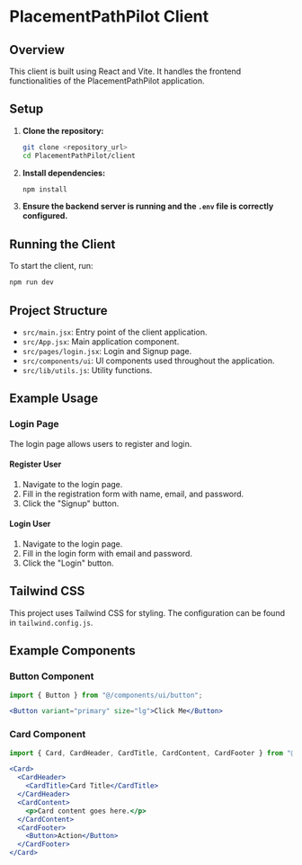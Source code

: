 # PlacementPathPilot Client

## Overview

This client is built using React and Vite. It handles the frontend functionalities of the PlacementPathPilot application.

## Setup

1. **Clone the repository:**
    ```bash
    git clone <repository_url>
    cd PlacementPathPilot/client
    ```

2. **Install dependencies:**
    ```bash
    npm install
    ```

3. **Ensure the backend server is running and the `.env` file is correctly configured.**

## Running the Client

To start the client, run:
```bash
npm run dev
```

## Project Structure

- `src/main.jsx`: Entry point of the client application.
- `src/App.jsx`: Main application component.
- `src/pages/login.jsx`: Login and Signup page.
- `src/components/ui`: UI components used throughout the application.
- `src/lib/utils.js`: Utility functions.

## Example Usage

### Login Page

The login page allows users to register and login.

#### Register User

1. Navigate to the login page.
2. Fill in the registration form with name, email, and password.
3. Click the "Signup" button.

#### Login User

1. Navigate to the login page.
2. Fill in the login form with email and password.
3. Click the "Login" button.

## Tailwind CSS

This project uses Tailwind CSS for styling. The configuration can be found in `tailwind.config.js`.

## Example Components

### Button Component

```jsx
import { Button } from "@/components/ui/button";

<Button variant="primary" size="lg">Click Me</Button>
```

### Card Component

```jsx
import { Card, CardHeader, CardTitle, CardContent, CardFooter } from "@/components/ui/card";

<Card>
  <CardHeader>
    <CardTitle>Card Title</CardTitle>
  </CardHeader>
  <CardContent>
    <p>Card content goes here.</p>
  </CardContent>
  <CardFooter>
    <Button>Action</Button>
  </CardFooter>
</Card>
```
